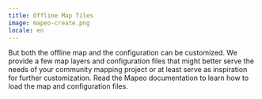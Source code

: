 ```yaml
---
title: Offline Map Tiles
image: mapeo-create.png
locale: en
---
```


But both the offline map and the configuration can be customized. We provide a few map layers and configuration files that might better serve the needs of your community mapping project or at least serve as inspiration for further customization. Read the <app-button :inline="true" :color="true" localUrl=":8086/all/docs.mapeo.app">Mapeo documentation</app-button> to learn how to load the map and configuration files.

<app-button :color="true" localUrl=":8081/files/mbtiles/mbtiles/" text="Download files"></app-button>

<app-button localUrl=":8086/all/https://docs.mapeo.app/complete-reference-guide/mapeo-mobile-installation-setup/adding-custom-base-maps-to-mapeo-mobile" text="Read documentation"></app-button>
